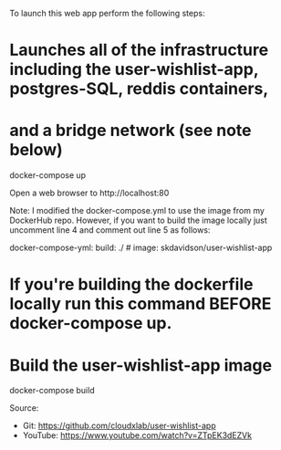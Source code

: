 To launch this web app perform the following steps:

# Launches all of the infrastructure including the user-wishlist-app, postgres-SQL, reddis containers,
# and a bridge network (see note below)
docker-compose up

Open a web browser to http://localhost:80

Note:
I modified the docker-compose.yml to use the image from my DockerHub repo. However, if you want to build the image locally
just uncomment line 4 and comment out line 5 as follows:

docker-compose-yml:
    build: ./
    # image: skdavidson/user-wishlist-app

# If you're building the dockerfile locally run this command BEFORE docker-compose up. 
# Build the user-wishlist-app image 
docker-compose build

Source: 
- Git:      https://github.com/cloudxlab/user-wishlist-app
- YouTube:  https://www.youtube.com/watch?v=ZTpEK3dEZVk